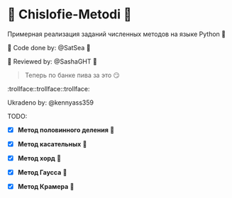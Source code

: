 # :dragon: Chislofie-Metodi :dragon:

Примерная реализация заданий численных методов на языке Python :snake:

:monkey: Code done by:  @SatSea :frog:

:panda_face: Reviewed by:  @SashaGHT :swan:

> Теперь по банке пива за это 😏

:trollface::trollface::trollface:

Ukradeno by: @kennyass359

TODO:
- [x] **Метод половинного деления** 🐌
- [x] **Метод касательных** 🐸
- [x] **Метод хорд** :ant:
- [x] **Метод Гаусса** 🐬
- [x] **Метод Крамера** :penguin:

